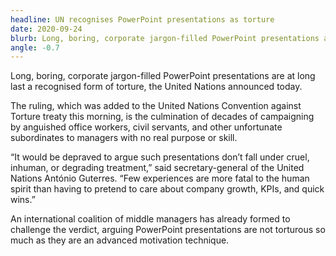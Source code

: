 ```yaml
---
headline: UN recognises PowerPoint presentations as torture
date: 2020-09-24
blurb: Long, boring, corporate jargon-filled PowerPoint presentations are at long last a recognised form of torture, the United Nations announced today.
angle: -0.7
---
```


Long, boring, corporate jargon-filled PowerPoint presentations are at long last a recognised form of torture, the United Nations announced today.

The ruling, which was added to the United Nations Convention against Torture treaty this morning, is the culmination of decades of campaigning by anguished office workers, civil servants, and other unfortunate subordinates to managers with no real purpose or skill.

“It would be depraved to argue such presentations don’t fall under cruel, inhuman, or degrading treatment,” said secretary-general of the United Nations António Guterres. “Few experiences are more fatal to the human spirit than having to pretend to care about company growth, KPIs, and quick wins.”

An international coalition of middle managers has already formed to challenge the verdict, arguing PowerPoint presentations are not torturous so much as they are an advanced motivation technique.
